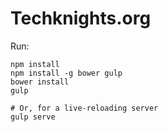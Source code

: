 # Techknights.org

Run:
```
npm install
npm install -g bower gulp
bower install
gulp

# Or, for a live-reloading server
gulp serve
```
